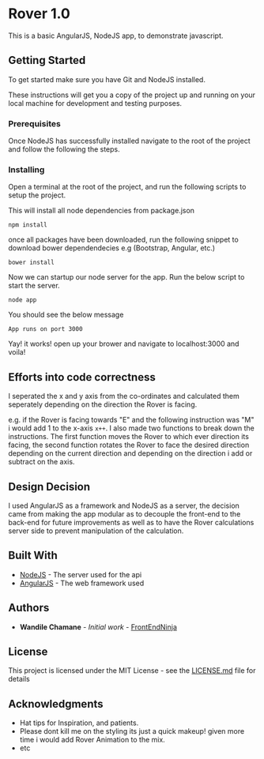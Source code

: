 # Rover 1.0

This is a basic AngularJS, NodeJS app, to demonstrate javascript.

## Getting Started

To get started make sure you have Git and NodeJS installed.


These instructions will get you a copy of the project up and running on your local machine for development and testing purposes. 

### Prerequisites

Once NodeJS has successfully installed navigate to the root of the project and follow the following the steps.

### Installing

Open a terminal at the root of the project, and run the following scripts to setup the project.

This will install all node dependencies from package.json

```
npm install 
```
once all packages have been downloaded, run the following snippet to download bower dependendecies e.g (Bootstrap, Angular, etc.)

```
bower install
```

Now we can startup our node server for the app. Run the below script to start the server.

```
node app
```

You should see the below message

```
App runs on port 3000
```

Yay! it works! open up your brower and navigate to localhost:3000 and voila! 

## Efforts into code correctness

I seperated the x and y axis from the co-ordinates and calculated them seperately depending on the direction the Rover is facing. 

e.g. if the Rover is facing towards "E" and the following instruction was "M" i would add 1 to the x-axis `x++`. I also made two functions to break down the instructions. The first function moves the Rover to which ever direction its facing, the second function rotates the Rover to face the desired direction depending on the current direction and depending on the direction i add or subtract on the axis. 

## Design Decision 

I used AngularJS as a framework and NodeJS as a server, the decision came from making the app modular as to decouple the front-end to the back-end for future improvements as well as to have the Rover calculations server side to prevent manipulation of the calculation. 

## Built With

* [NodeJS](https://nodejs.org/en/docs/) - The server used for the api
* [AngularJS](https://docs.angularjs.org/api) - The web framework used

## Authors

* **Wandile Chamane** - *Initial work* - [FrontEndNinja](https://github.com/WandileChamane)

## License

This project is licensed under the MIT License - see the [LICENSE.md](LICENSE.md) file for details

## Acknowledgments

* Hat tips for Inspiration, and patients.
* Please dont kill me on the styling its just a quick makeup! given more time i would add Rover Animation to the mix.
* etc

